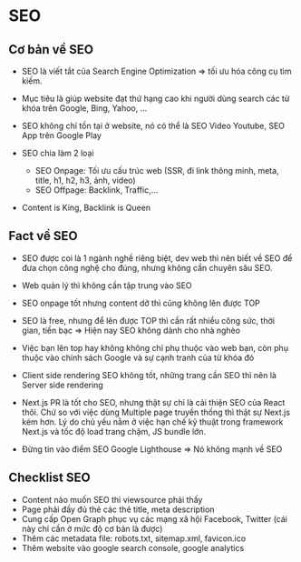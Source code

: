# SEO

## Cơ bản về SEO

- SEO là viết tắt của Search Engine Optimization => tối ưu hóa công cụ tìm kiếm.

- Mục tiêu là giúp website đạt thứ hạng cao khi người dùng search các từ khóa trên Google, Bing, Yahoo, ...

- SEO không chỉ tồn tại ở website, nó có thể là SEO Video Youtube, SEO App trên Google Play

- SEO chia làm 2 loại

  - SEO Onpage: Tối ưu cấu trúc web (SSR, đi link thông minh, meta, title, h1, h2, h3, ảnh, video)
  - SEO Offpage: Backlink, Traffic,...

- Content is King, Backlink is Queen

## Fact về SEO

- SEO được coi là 1 ngành nghề riêng biệt, dev web thì nên biết về SEO để đưa chọn công nghệ cho đúng, nhưng không cần chuyên sâu SEO.

- Web quản lý thì không cần tập trung vào SEO

- SEO onpage tốt nhưng content dỡ thì cũng không lên được TOP

- SEO là free, nhưng để lên được TOP thì cần rất nhiều công sức, thời gian, tiền bạc => Hiện nay SEO không dành cho nhà nghèo

- Việc bạn lên top hay không không chỉ phụ thuộc vào web bạn, còn phụ thuộc vào chính sách Google và sự cạnh tranh của từ khóa đó

- Client side rendering SEO không tốt, những trang cần SEO thì nên là Server side rendering

- Next.js PR là tốt cho SEO, nhưng thật sự chỉ là cải thiện SEO của React thôi. Chứ so với việc dùng Multiple page truyền thống thì thật sự Next.js kém hơn. Lý do chủ yếu nằm ở việc hạn chế kỹ thuật trong framework Next.js và tốc độ load trang chậm, JS bundle lớn.

- Đừng tin vào điểm SEO Google Lighthouse => Nó không mạnh về SEO

## Checklist SEO

- Content nào muốn SEO thì viewsource phải thấy
- Page phải đầy đủ thẻ các thẻ title, meta description
- Cung cấp Open Graph phục vụ các mạng xã hội Facebook, Twitter (cái này chỉ cần ở mức độ cơ bản là được)
- Thêm các metadata file: robots.txt, sitemap.xml, favicon.ico
- Thêm website vào google search console, google analytics
